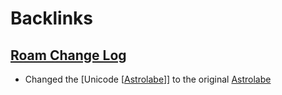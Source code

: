 
# Backlinks
## [Roam Change Log](<Roam Change Log.md>)
- Changed the [Unicode [[Astrolabe](<Unicode [[Astrolabe.md>)]] to the original [Astrolabe](<Astrolabe.md>)


